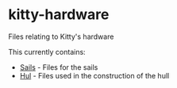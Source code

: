kitty-hardware
==============

Files relating to Kitty's hardware

This currently contains:

  * [Sails](sails) - Files for the sails
  * [Hul](hull) - Files used in the construction of the hull
